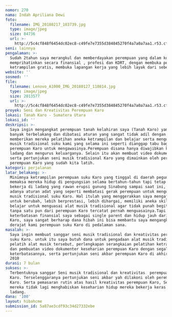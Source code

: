 ```yaml
---
nomor: 270
nama: Indah Apriliana Dewi
foto:
  filename: IMG_20180217_103739.jpg
  type: image/jpeg
  size: 84736
  url: >-
    http://5c4cf848f6454dc02ec8-c49fe7e7355d384845270f4a7a0a7aa1.r53.cf2.rackcdn.com/8f9b5c0b-11d3-4ca1-84c3-082f79f39686/IMG_20180217_103739.jpg
seni: lainnya
pengalaman: >-
  Sudah 2tahun saya merangkul dan memberdayakan perempuan yang dalam kondisi
  memprihatinkan secara finansial , profesi dan KDRT, dengan membuka pelatihan
  ketrampilan gratis, membuka lapangan kerja yang lebih layak dari sebelumnya.
website: ''
sosmed: ''
file:
  filename: Lenovo_A1000_IMG_20180127_110814.jpg
  type: image/jpeg
  size: 2013577
  url: >-
    http://5c4cf848f6454dc02ec8-c49fe7e7355d384845270f4a7a0a7aa1.r53.cf2.rackcdn.com/e0135e6e-64eb-4e41-87ff-cb2a7df0d6e9/Lenovo_A1000_IMG_20180127_110814.jpg
proyek: Seni dan Kreativitas Perempuan Karo
lokasi: Tanah Karo - Sumatera Utara
lokasi_id: ''
deskripsi: >-
  Saya ingin mengangkat perempuan tanah kelahiran saya (Tanah Karo) yang masih
  banyak terbelakang dan dibatasi aturan yang sangat tidak adil dengan
  memberikan mereka pelatihan aneka ketrampilan dan belajar serta menguasai alat
  musik tradisional suku kami yang selama ini seperti dianggap tabu bagi
  perempuan Karo untuk mengawasinya.Perempuan disana hanya diwajibkan kerja di
  ladang dan mengurus keluarganya. Selain itu akan membuat video dokumenter
  serta pertunjukan seni musik tradisional Karo yang dimainkan oleh perempuan
  perempuan Karo yang sudah kita latih.
kategori: perjalanan
latar_belakang: >-
  Minimnya ketrampilan perempuan suku Karo yang tinggal di daerah pegunungan dan
  memaksa mereka hidup di pengungsian selama bertahun-tahun tapi tetap harus
  bekerja di ladang yang rawan erupsi gunung Sinabung sampai saat ini, serta
  adanya aturan adat yang seperti membatasi gerak perempuan untuk menguasai alat
  musik tradisional suku Karo. Hal itulah yang menggerakkan saya mengajak mereka
  untuk berubah, lebih berprestasi, lebih dihargai, memiliki aneka skill dan
  belajar untuk menguasai alat musik tradisional agar tidak punah begitu saja
  tanpa satu pun dari perempuan Karo tercatat pernah menguasainya.Tapi
  keterbatasan finansial saya sebagai single parent dan hidup jauh dari tanah
  Karo, saya sangat berharap dana hibah ini bisa membantu saya mengangkat
  derajat kami perempuan suku Karo di pedalaman sana.
masalah: >-
  Saya ingin membuat sanggar seni musik tradisional dan kreativitas perempuan
  suku Karo. untuk itu saya butuh dana untuk pengadaan alat musik tradisional,
  pelatih alat musik tersebut, perlengkapan serangkaian pelatihan ketrampilan
  dan pembuatan video dokumenter keseharian perempuan Karo dengan segala
  keterbatasannya, serta pertunjukan seni akbar perempuan Karo di akhir tahun
  2018
durasi: 7 bulan
sukses: >-
  Terbentuknya sanggar Seni musik tradisional dan kreativitas  perempuan suku
  Karo. Terselenggaranya pertunjukan seni akbar yah dilakoni oleh perempuan suku
  Karo. Serta pemasaran rutin atas hasil kreativitas perempuan Karo, Sehingga
  mereka tidak lagi menghabiskan keseharian hidup mereka bekerja keras di
  ladang.
dana: '100'
layout: hibahcme
submission_id: 5a87ae3cdf93c34d27332ebe
---
```

